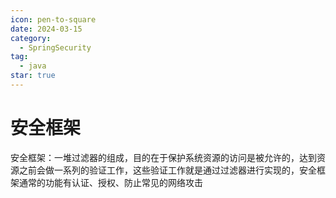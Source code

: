 ```yaml
---
icon: pen-to-square
date: 2024-03-15
category:
  - SpringSecurity
tag:
  - java
star: true
---
```

# 安全框架

安全框架：一堆过滤器的组成，目的在于保护系统资源的访问是被允许的，达到资源之前会做一系列的验证工作，这些验证工作就是通过过滤器进行实现的，安全框架通常的功能有认证、授权、防止常见的网络攻击